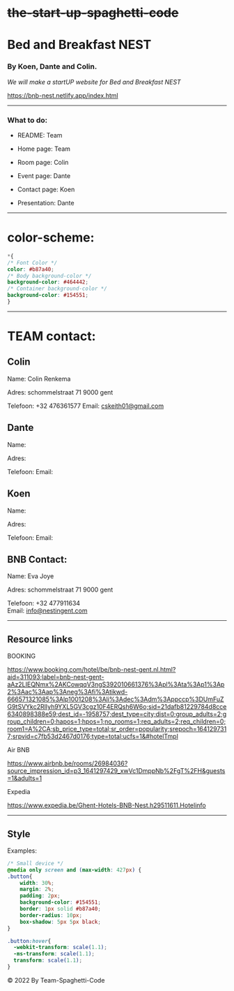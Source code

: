# ~~the-start-up-spaghetti-code~~

# Bed and Breakfast NEST

### By Koen, Dante and Colin.

_We will make a startUP website for  Bed and Breakfast NEST_

https://bnb-nest.netlify.app/index.html

***
### What to do:

* README: Team

* Home page: Team

* Room page: Colin

* Event page: Dante

* Contact page: Koen

* Presentation: Dante

***

# color-scheme:
```css
*{
/* Font Color */
color: #b87a40;
/* Body background-color */
background-color: #464442;
/* Container background-color */
background-color: #154551;
}

```


***
# TEAM contact:

## Colin 
Name: Colin Renkema

Adres: schommelstraat 71 9000 gent

Telefoon: +32 476361577
Email: cskeith01@gmail.com

## Dante
Name: 

Adres: 

Telefoon: 
Email: 

## Koen
Name: 

Adres: 

Telefoon: 
Email: 

## BNB Contact:

Name: Eva Joye

Adres: schommelstraat 71 9000 gent

Telefoon: +32 477911634  
Email: info@nestingent.com

***

## Resource links

 BOOKING

https://www.booking.com/hotel/be/bnb-nest-gent.nl.html?aid=311093;label=bnb-nest-gent-aAz2LIEQNmx%2AKCowqqV3ngS392010661376%3Apl%3Ata%3Ap1%3Ap2%3Aac%3Aap%3Aneg%3Afi%3Atikwd-666571321085%3Alp1001208%3Ali%3Adec%3Adm%3Appccp%3DUmFuZG9tSVYkc2RlIyh9YXL5GV3cgz10F4ERQsh6W6o;sid=21dafb81229784d8cce6340898388e59;dest_id=-1958757;dest_type=city;dist=0;group_adults=2;group_children=0;hapos=1;hpos=1;no_rooms=1;req_adults=2;req_children=0;room1=A%2CA;sb_price_type=total;sr_order=popularity;srepoch=1641297317;srpvid=c7fb53d2467d0176;type=total;ucfs=1&#hotelTmpl

Air BNB

https://www.airbnb.be/rooms/26984036?source_impression_id=p3_1641297429_xwVc1DmppNb%2FgT%2FH&guests=1&adults=1

Expedia

https://www.expedia.be/Ghent-Hotels-BNB-Nest.h29511611.Hotelinfo

***
## Style

Examples:
````css
/* Small device */
@media only screen and (max-width: 427px) {
.button{
    width: 30%;
    margin: 2%;
    padding: 2px;
    background-color: #154551;
    border: 1px solid #b87a40;
    border-radius: 10px;
    box-shadow: 5px 5px black;
}

.button:hover{
  -webkit-transform: scale(1.1);
  -ms-transform: scale(1.1);
  transform: scale(1.1);
}

````

&copy; 2022 By Team-Spaghetti-Code


